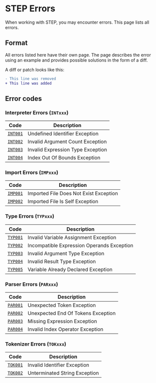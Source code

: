 # STEP Errors

When working with STEP, you may encounter errors.
This page lists all errors.

## Format

All errors listed here have their own page.
The page describes the error using an example and provides possible solutions in the form of a diff.

A diff or patch looks like this:

```diff
- This line was removed
+ This line was added
```

## Error codes

### Interpreter Errors (`INTxxx`)

| Code                 | Description                       |
|----------------------|-----------------------------------|
| [`INT001`](./INT001) | Undefined Identifier Exception    |
| [`INT002`](./INT002) | Invalid Argument Count Exception  |
| [`INT003`](./INT003) | Invalid Expression Type Exception |
| [`INT004`](./INT004) | Index Out Of Bounds Exception     |

### Import Errors (`IMPxxx`)

| Code                 | Description                            |
|----------------------|----------------------------------------|
| [`IMP001`](./IMP001) | Imported File Does Not Exist Exception |
| [`IMP002`](./IMP002) | Imported File Is Self Exception        |

### Type Errors (`TYPxxx`)

| Code                 | Description                                |
|----------------------|--------------------------------------------|
| [`TYP001`](./TYP001) | Invalid Variable Assignment Exception      |
| [`TYP002`](./TYP002) | Incompatible Expression Operands Exception |
| [`TYP003`](./TYP003) | Invalid Argument Type Exception            |
| [`TYP004`](./TYP004) | Invalid Result Type Exception              |
| [`TYP005`](./TYP005) | Variable Already Declared Exception        |

### Parser Errors (`PARxxx`)

| Code                 | Description                        |
|----------------------|------------------------------------|
| [`PAR001`](./PAR001) | Unexpected Token Exception         |
| [`PAR002`](./PAR002) | Unexpected End Of Tokens Exception |
| [`PAR003`](./PAR003) | Missing Expression Exception       |
| [`PAR004`](./PAR004) | Invalid Index Operator Exception   |

### Tokenizer Errors (`TOKxxx`)

| Code                 | Description                   |
|----------------------|-------------------------------|
| [`TOK001`](./TOK001) | Invalid Identifier Exception  |
| [`TOK002`](./TOK002) | Unterminated String Exception |
